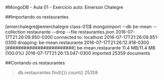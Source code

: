 #MongoDB - Aula 01 - Exercício
auto: Emerson Chalegre

##Importando os restaurantes

[emerchalegre@emerchalegre class-01]$ mongoimport --db be-mean --collection restaurante --drop --file restaurantes.json 
2016-07-17T21:26:09.950-0300	connected to: localhost
2016-07-17T21:26:09.951-0300	dropping: be-mean.restaurante
2016-07-17T21:26:12.918-0300	[########################] be-mean.restaurante	11.4 MB/11.4 MB (100.0%)
2016-07-17T21:26:13.047-0300	imported 25359 documents

##Contando os restaurantes
> db.restaurantes.find({}).count()
25359
